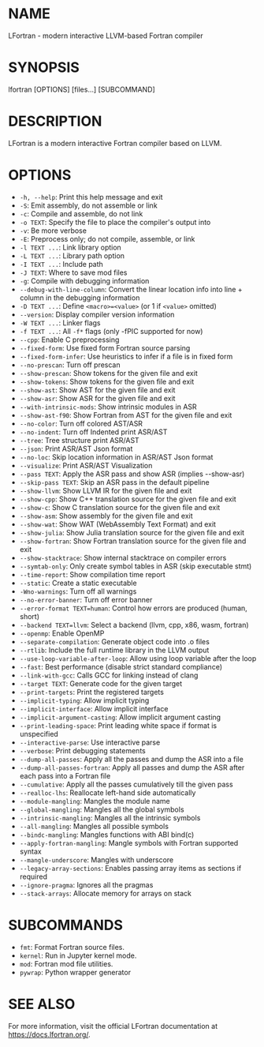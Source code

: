 # NAME

LFortran - modern interactive LLVM-based Fortran compiler

# SYNOPSIS

lfortran [OPTIONS] [files...] [SUBCOMMAND]

# DESCRIPTION

LFortran is a modern interactive Fortran compiler based on LLVM.

# OPTIONS

- `-h, --help`: Print this help message and exit
- `-S`: Emit assembly, do not assemble or link
- `-c`: Compile and assemble, do not link
- `-o TEXT`: Specify the file to place the compiler's output into
- `-v`: Be more verbose
- `-E`: Preprocess only; do not compile, assemble, or link
- `-l TEXT ...`: Link library option
- `-L TEXT ...`: Library path option
- `-I TEXT ...`: Include path
- `-J TEXT`: Where to save mod files
- `-g`: Compile with debugging information
- `--debug-with-line-column`: Convert the linear location info into line + column in the debugging information
- `-D TEXT ...`: Define `<macro>=<value>` (or 1 if `<value>` omitted)
- `--version`: Display compiler version information
- `-W TEXT ...`: Linker flags
- `-f TEXT ...`: All `-f*` flags (only -fPIC supported for now)
- `--cpp`: Enable C preprocessing
- `--fixed-form`: Use fixed form Fortran source parsing
- `--fixed-form-infer`: Use heuristics to infer if a file is in fixed form
- `--no-prescan`: Turn off prescan
- `--show-prescan`: Show tokens for the given file and exit
- `--show-tokens`: Show tokens for the given file and exit
- `--show-ast`: Show AST for the given file and exit
- `--show-asr`: Show ASR for the given file and exit
- `--with-intrinsic-mods`: Show intrinsic modules in ASR
- `--show-ast-f90`: Show Fortran from AST for the given file and exit
- `--no-color`: Turn off colored AST/ASR
- `--no-indent`: Turn off Indented print ASR/AST
- `--tree`: Tree structure print ASR/AST
- `--json`: Print ASR/AST Json format
- `--no-loc`: Skip location information in ASR/AST Json format
- `--visualize`: Print ASR/AST Visualization
- `--pass TEXT`: Apply the ASR pass and show ASR (implies --show-asr)
- `--skip-pass TEXT`: Skip an ASR pass in the default pipeline
- `--show-llvm`: Show LLVM IR for the given file and exit
- `--show-cpp`: Show C++ translation source for the given file and exit
- `--show-c`: Show C translation source for the given file and exit
- `--show-asm`: Show assembly for the given file and exit
- `--show-wat`: Show WAT (WebAssembly Text Format) and exit
- `--show-julia`: Show Julia translation source for the given file and exit
- `--show-fortran`: Show Fortran translation source for the given file and exit
- `--show-stacktrace`: Show internal stacktrace on compiler errors
- `--symtab-only`: Only create symbol tables in ASR (skip executable stmt)
- `--time-report`: Show compilation time report
- `--static`: Create a static executable
- `-Wno-warnings`: Turn off all warnings
- `--no-error-banner`: Turn off error banner
- `--error-format TEXT=human`: Control how errors are produced (human, short)
- `--backend TEXT=llvm`: Select a backend (llvm, cpp, x86, wasm, fortran)
- `--openmp`: Enable OpenMP
- `--separate-compilation`: Generate object code into .o files
- `--rtlib`: Include the full runtime library in the LLVM output
- `--use-loop-variable-after-loop`: Allow using loop variable after the loop
- `--fast`: Best performance (disable strict standard compliance)
- `--link-with-gcc`: Calls GCC for linking instead of clang
- `--target TEXT`: Generate code for the given target
- `--print-targets`: Print the registered targets
- `--implicit-typing`: Allow implicit typing
- `--implicit-interface`: Allow implicit interface
- `--implicit-argument-casting`: Allow implicit argument casting
- `--print-leading-space`: Print leading white space if format is unspecified
- `--interactive-parse`: Use interactive parse
- `--verbose`: Print debugging statements
- `--dump-all-passes`: Apply all the passes and dump the ASR into a file
- `--dump-all-passes-fortran`: Apply all passes and dump the ASR after each pass into a Fortran file
- `--cumulative`: Apply all the passes cumulatively till the given pass
- `--realloc-lhs`: Reallocate left-hand side automatically
- `--module-mangling`: Mangles the module name
- `--global-mangling`: Mangles all the global symbols
- `--intrinsic-mangling`: Mangles all the intrinsic symbols
- `--all-mangling`: Mangles all possible symbols
- `--bindc-mangling`: Mangles functions with ABI bind(c)
- `--apply-fortran-mangling`: Mangle symbols with Fortran supported syntax
- `--mangle-underscore`: Mangles with underscore
- `--legacy-array-sections`: Enables passing array items as sections if required
- `--ignore-pragma`: Ignores all the pragmas
- `--stack-arrays`: Allocate memory for arrays on stack

# SUBCOMMANDS

- `fmt`: Format Fortran source files.
- `kernel`: Run in Jupyter kernel mode.
- `mod`: Fortran mod file utilities.
- `pywrap`: Python wrapper generator

# SEE ALSO

For more information, visit the official LFortran documentation at https://docs.lfortran.org/.
